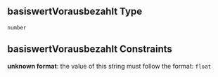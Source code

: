 ## basiswertVorausbezahlt Type

`number`

## basiswertVorausbezahlt Constraints

**unknown format**: the value of this string must follow the format: `float`
